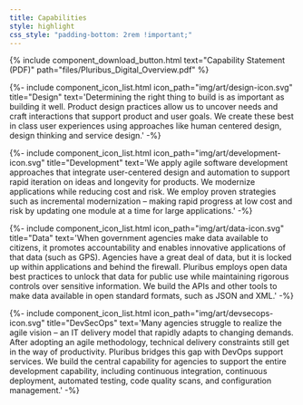```yaml
---
title: Capabilities
style: highlight
css_style: "padding-bottom: 2rem !important;"
---
```


<div class="text-center mt-3">
{% include component_download_button.html
text="Capability Statement (PDF)"
path="files/Pluribus_Digital_Overview.pdf" %}
</div>
  
{%- include component_icon_list.html 
icon_path="img/art/design-icon.svg"
title="Design"
text='Determining the right thing to build is as important as building it well. Product design practices allow us to uncover needs and craft interactions that support product and user goals. We create these best in class user experiences using approaches like human centered design, design thinking and service design.' -%}

{%- include component_icon_list.html 
icon_path="img/art/development-icon.svg"
title="Development"
text='We apply agile software development approaches that integrate user-centered design and automation to support rapid iteration on ideas and longevity for products. We modernize applications while reducing cost and risk. We employ proven strategies such as incremental modernization – making rapid progress at low cost and risk by updating one module at a time for large applications.' -%}

{%- include component_icon_list.html 
icon_path="img/art/data-icon.svg"
title="Data"
text='When government agencies make data available to citizens, it promotes accountability and enables innovative applications of that data (such as GPS). Agencies have a great deal of data, but it is locked up within applications and behind the firewall. Pluribus employs open data best practices to unlock that data for public use while maintaining rigorous controls over sensitive information. We build the APIs and other tools to make data available in open standard formats, such as JSON and XML.' -%}

{%- include component_icon_list.html 
icon_path="img/art/devsecops-icon.svg"
title="DevSecOps"
text='Many agencies struggle to realize the agile vision – an IT delivery model that rapidly adapts to changing demands. After adopting an agile methodology, technical delivery constraints still get in the way of productivity. Pluribus bridges this gap with DevOps support services. We build the central capability for agencies to support the entire development capability, including continuous integration, continuous deployment, automated testing, code quality scans, and configuration management.' -%}
